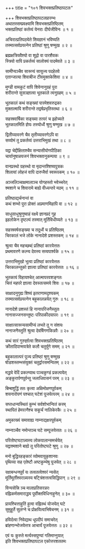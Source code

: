 +++
title = "१०१ शिवभक्तप्रतिष्ठापटलः"

+++
शिवभक्तप्रतिष्ठापटलप्रारम्भः    
अथातस्सम्प्रवक्ष्यामि शिवभक्तप्रतिष्ठितम्  
भक्तप्रतिष्ठां कर्तव्यं येनराः दीर्घजीविनः ॥ १ ॥


अचिरात्प्रतिपठ्येते शिवज्ञानं भविष्यति  
तस्मात्सर्वप्रयत्नेन प्रतिष्ठां श्रुणु षण्मुख ॥ २ ॥


ब्रह्मक्षत्रियवैश्यो वा शूद्रो वा पारशैवकः  
स्त्रियो वापि प्रकर्तव्यं सालोक्यं पादमेवते ॥ ३ ॥


सामीप्यञ्चैव सारूप्यं सायुज्य पदहेतवे  
एतान्जात्या शिवाबीज टीवमुक्तकेशिवा ॥ ४ ॥


मुण्डी वामकुटं वापि शिवेनानुग्रहं पुरा  
शरीरान्ते सुसञ्ज्ञात्वा भूतकाले त्वनुग्रहम् ॥ ५ ॥


भूतकालं कथं सङ्ख्यां पारमेशवरुद्रकाः  
मुक्तात्मापि शरीरान्ते तद्वर्षप्रभृतिस्तथा ॥ ६ ॥


सहस्रवार्षिका सङ्ख्या तत्परं च इहोच्यते  
भूतकालमिति ज्ञेयः तस्योर्ध्वे श्रुणु षण्मुख ॥ ७ ॥


द्वितीय्यावरणे चैव तृतीय्यावरणेऽपि वा  
सव्योमं तु प्रकर्तव्यं उत्तराभिमुखं तथा ॥ ८ ॥


यद्वा चेद्दीक्षिताश्चैव सन्यासीयोगपीठिका  
चार्यानुषान्नयजनं शिवभक्तानुकम्पया ॥ ९ ॥


वानप्रस्थो ग्रहस्थो वा मृदान्तश्शिष्यपुत्रकः  
शिलायां लोहजं वापि दारुजैर्वा स्वरूपकम् ॥ १० ॥


अञ्जलिञ्चाक्षमालाञ्च योगहस्तो भवेच्चरेत्  
श्मशाने च शिवारामे बाह्ये वीध्यन्तरे मठम् ॥ ११ ॥



प्रतिष्ठाद्यर्चनान्तं वा  
कथं शम्भो पुरा प्रोक्तं अप्रमाणमिहापि वा ॥ १२ ॥


साधुसाधुश्रुणुष्वाहं वक्ष्ये ज्ञानप्रदं गुह  
इहलोकेन दृष्टल्यं तस्मात् मूर्तिविधीय्यते ॥ १३ ॥


सहस्रवर्षसङ्ख्या च तदूर्ध्वे च प्रतिष्ठितम्  
चिरकालं भजे लोके नानादेशे प्रशस्तकम् ॥ १४ ॥


श्रुत्वा चैव महच्छब्दं प्रतिष्ठां कारयेत्ततः  
प्रथमावरणे कल्प्य देवस्य सव्यपार्श्वके ॥ १५ ॥


उत्तराभिमुखो भूत्वा प्रतिष्ठां कारयेत्ततः  
चिरकालन्तुको ज्ञात्वा प्रतिष्ठां कारयेत्ततः ॥ १६ ॥


भूतकायं विहायश्चेत् आत्मापरवशङ्गतः  
चित्तं महपरे ज्ञात्वा देवस्तत्समये शिवः ॥ १७ ॥


साक्षादनुगृह्य शिष्यं इतराणामदृश्यकम्  
तस्मात्सर्वप्रयत्नेन बहुकालन्नयेत् गुरुः ॥ १८ ॥


नानादेशे प्रशस्तं हि नानापरिजनैस्तुतः  
नानासज्जनसन्तुष्टः परिपाकीदयापरः ॥ १९ ॥


साक्षात्सारूप्यसामीप्यं लभते तु न संशयः  
नानाजनैस्तुतिं श्रुत्वा देवर्षिगणकिन्नरैः ॥ २० ॥


कथं सारं गुरुर्ज्ञात्वा शिवभक्तप्रतिष्ठितम्  
क्रीतादिपाप्मयत्रेते कलौ चतुर्युगे समम् ॥ २१ ॥


बहुकालात्परं पूज्य प्रतिष्ठां श्रुणु षण्मुख  
षोडशस्तम्भसंयुक्तं चतुर्द्वारसमन्वितम् ॥ २२ ॥


मद्ध्ये वेदिं प्रकल्प्याथ पञ्चकुण्डं प्रकल्पयेत्  
अङ्कुरार्पणपूर्वन्तु जलाधिवासनं परम् ॥ २३ ॥


बिम्बशुद्धिं ततः कृत्वा अक्षिमोक्षणपूर्वकम्  
शयनारोपणं पश्चात् घटेशं पूजयेत्परम् ॥ २४ ॥


सप्तधान्यस्थितं कुम्भं सर्वशोभान्वितं करम्  
स्थापितं हेमरत्नैश्च सकूर्चं नालिकेरकैः ॥ २५ ॥


अमुकाख्यं समावाह्य नाम्नाद्यक्षरपूर्वकम्  

नाम्नाञ्चैव नमोन्तञ्च घटे सम्पूजयेत्ततः ॥ २६ ॥


परितोष्टघटान्न्यस्य लोकपालान्समर्चयेत्  
यद्वाश्मशाने बाह्ये तु परितोष्टघटे श्रुणु ॥ २७ ॥


मनो बुद्धिरहङ्कारं व्योमवायुकृशानवः  
पृथिव्या सह एतेष्टौ अष्टकुम्भेषु पूजयेत् ॥ २८ ॥


रक्षाबन्धनपूर्वं यः तत्वतत्वेश्वरं न्यसेत्  
मूर्तिमूर्तीश्वरान्न्यस्य षट्त्रिंशत्तत्वसिद्धिपान् ॥ २९ ॥


विन्यसेत्त्रि ञ्च मालाप्रतिसरन्नरः  
वह्निकर्मसमाराद्ध्य पूर्वोक्तविधिनाहुनेत् ॥ ३० ॥


प्रायश्चित्ताहुतिं हुत्वा वह्निस्थं योजयेत् घटे  
सुमुहूर्ते सुलग्ने च प्रोक्षयित्वाभिषेचनम् ॥ ३१ ॥


हविर्दत्वा निवेद्याथ धूपदीपं समाचरेत्  
ब्रांहणान्भोजयेत्तत्र आचार्यं पूजयेत्ततः ॥ ३२ ॥


एवं यः कुरुते मर्त्यस्सपुण्यां गतिमाप्नुयात्  
इति शिवभक्तप्रतिष्ठापटल एकोत्तरशततमः  
